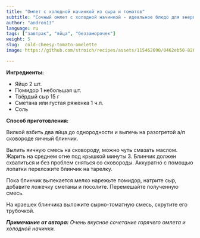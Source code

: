 ```yaml
---
title: "Омлет с холодной начинкой из сыра и томатов"
subtitle: "Сочный омлет с холодной начинкой - идеальное блюдо для энергичного старта дня или легкого перекуса."
author: "andron13"
language: ru
tags: ["завтрак", "яйца", "беззаморочек"]
weight: 5
slug:  cold-cheesy-tomato-omelette
image: https://github.com/stroich/recipes/assets/115462690/0462eb50-826b-4743-bd2b-041eefd32798

---
```



**Ингредиенты:**

* Яйцо 2 шт.
* Помидор 1 небольшая шт.
* Твёрдый сыр 15 г
* Сметана или густая ряженка 1 ч.л.
* Соль


**Способ приготовления:**

Вилкой взбить два яйца до однородности и выпечь на разогретой а/п сковороде яичный блинчик.

Вылить яичную смесь на сковороду, можно чуть смазать маслом. Жарить на среднем огне под крышкой минуты 3. Блинчик должен схватиться и без проблем сняться со сковороды. Аккуратно с помощью лопатки переложите блинчик на тарелку.

Пока блинчик выпекается мелко нарежьте помидор, натрите сыр, добавите ложечку сметаны и посолите.
Перемешайте полученную смесь.

На краешек блинчика выложите сырно-томатную смесь, скрутите его трубочкой.

***Примечание от автора:*** *Очень вкусное сочетание горячего омлета и холодной начинки.*

 

